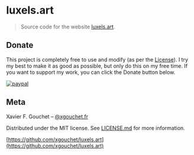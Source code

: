 
# luxels.art

> Source code for the website [luxels.art](https://luxels.art/).


## Donate

This project is completely free to use and modify (as per the [License](LICENSE.md)).
I try my best to make it as good as possible, but only do this on my free time.
If you want to support my work, you can click the Donate button below.

[![paypal](https://www.paypalobjects.com/en_US/i/btn/btn_donateCC_LG.gif)](https://paypal.me/xaviergouchet)

## Meta

Xavier F. Gouchet – [@xgouchet.fr](https://bsky.app/profile/xgouchet.fr)

Distributed under the MIT license. See [LICENSE.md](LICENSE.md) for more information.

[https://github.com/xgouchet/luxels.art](https://github.com/xgouchet/luxels.art)


